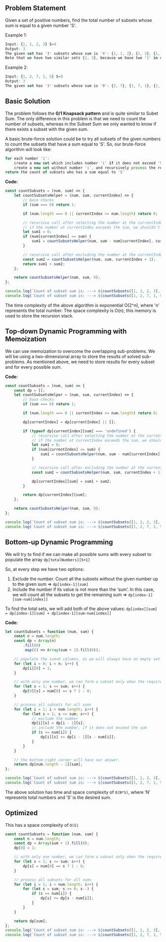 ## Problem Statement

Given a set of positive numbers, find the total number of subsets whose sum is equal to a given number 'S'.

Example 1:

```js
Input: {1, 1, 2, 3} S=4
Output: 3
The given set has '3' subsets whose sum is '4': {1, 1, 2}, {1, 3}, {1, 3}
Note that we have two similar sets {1, 3}, because we have two '1' in our input.
```

Example 2:

```js
Input: {1, 2, 7, 1, 5} S=9
Output: 3
The given set has '3' subsets whose sum is '9': {2, 7}, {1, 7, 1}, {1, 2, 1, 5}
```

## Basic Solution

The problem follows the **0/1 Knapsack pattern** and is quite similar to Subet Sum. The only difference in this problem is that we need to count the number of subsets, whereas in the Subset Sum we only wanted to know if there exists a subset with the given sum.

A basic brute-force solution could be to try all subsets of the given numbers to count the subsets that have a sum equal to 'S'. So, our brute-force algorithm will look like:

```js
for each number 'i':
    create a new set which includes number 'i' if it does not exceed 'S', and recursively process the remaining numbers and sum
    create a new set without number 'i', and recursively process the remaining numbers
return the count of subsets who has a sum equal to 'S'
```

**Code:**

```js
const countSubsets = (num, sum) => {
    let countSubsetsHelper = (num, sum, currentIndex) => {
        // base checks
        if (sum === 0) return 1;

        if (num.length === 0 || currentIndex >= num.length) return 0;

        // recursive call after selecting the number at the currentIndex
        // if the number at currentIndex exceeds the sum, we shouldn't process this
        let sum1 = 0;
        if (num[currentIndex] <= sum) {
            sum1 = countSubsetsHelper(num, sum - num[currentIndex], currentIndex + 1);
        }

        // recursive call after excluding the number at the currentIndex
        const sum2 = countSubsetsHelper(num, sum, currentIndex + 1);
        return sum1 + sum2;
    };

    return countSubsetsHelper(num, sum, 0);
};

console.log(`Count of subset sum is: ---> ${countSubsets([1, 1, 2, 3], 4)}`);
console.log(`Count of subset sum is: ---> ${countSubsets([1, 2, 7, 1, 5], 9)}`);
```

The time complexity of the above algorithm is exponential O(2^n), where 'n' represents the total number. The space complexity is O(n), this memory is used to store the recursion stack.

## Top-down Dynamic Programming with Memoization

We can use memoization to overcome the overlapping sub-problems. We will be using a two-dimensional array to store the results of solved sub-problems. As mentioned above, we need to store results for every subset and for every possible sum.

**Code:**

```js
const countSubsets = (num, sum) => {
    const dp = [];
    let countSubsetsHelper = (num, sum, currentIndex) => {
        // base checks
        if (sum === 0) return 1;

        if (num.length === 0 || currentIndex >= num.length) return 0;

        dp[currentIndex] = dp[currentIndex] || [];

        if (typeof dp[currentIndex][sum] === 'undefined') {
            // recursive call after selecting the number at the currentIndex
            // if the number at currentIndex exceeds the sum, we shouldn't process this
            let sum1 = 0;
            if (num[currentIndex] <= sum) {
                sum1 = countSubsetsHelper(num, sum - num[currentIndex], currentIndex + 1);
            }

            // recursive call after excluding the number at the currentIndex
            const sum2 = countSubsetsHelper(num, sum, currentIndex + 1);

            dp[currentIndex][sum] = sum1 + sum2;
        }

        return dp[currentIndex][sum];
    };

    return countSubsetsHelper(num, sum, 0);
};

console.log(`Count of subset sum is: ---> ${countSubsets([1, 1, 2, 3], 4)}`);
console.log(`Count of subset sum is: ---> ${countSubsets([1, 2, 7, 1, 5], 9)}`);
```

## Bottom-up Dynamic Programming

We will try to find if we can make all possible sums with every subset to populate the array `dp[totalNumbers][S+1]`

So, at every step we have two options:

1. Exclude the number. Count all the subsets without the given number up to the given sum => `dp[index-1][sum]`
2. Include the number if its value is not more than the ‘sum’. In this case, we will count all the subsets to get the remaining sum => `dp[index-1][sum-num[index]]`

To find the total sets, we will add both of the above values:
`dp[index][sum] = dp[index-1][sum] + dp[index-1][sum-num[index]]`

**Code:**

```js
let countSubsets = function (num, sum) {
    const n = num.length;
    const dp = Array(n)
        .fill(0)
        .map(() => Array(sum + 1).fill(0));

    // populate the sum=0 columns, as we will always have an empty set for zero sum
    for (let i = 0; i < n; i++) {
        dp[i][0] = 1;
    }

    // with only one number, we can form a subset only when the required sum is equal to its value
    for (let s = 1; s <= sum; s++) {
        dp[0][s] = num[0] == s ? 1 : 0;
    }

    // process all subsets for all sums
    for (let i = 1; i < num.length; i++) {
        for (let s = 1; s <= sum; s++) {
            // exclude the number
            dp[i][s] = dp[i - 1][s];
            // include the number, if it does not exceed the sum
            if (s >= num[i]) {
                dp[i][s] += dp[i - 1][s - num[i]];
            }
        }
    }

    // the bottom-right corner will have our answer.
    return dp[num.length - 1][sum];
};

console.log(`Count of subset sum is: ---> ${countSubsets([1, 1, 2, 3], 4)}`);
console.log(`Count of subset sum is: ---> ${countSubsets([1, 2, 7, 1, 5], 9)}`);
```

The above solution has time and space complexity of `O(N*S)`, where ‘N’ represents total numbers and ‘S’ is the desired sum.

## Optimized

This has a space complexity of `O(S)`

```js
const countSubsets = function (num, sum) {
    const n = num.length;
    const dp = Array(sum + 1).fill(0);
    dp[0] = 1;

    // with only one number, we can form a subset only when the required sum is equal to its value
    for (let s = 1; s <= sum; s++) {
        dp[s] = num[0] == s ? 1 : 0;
    }

    // process all subsets for all sums
    for (let i = 1; i < num.length; i++) {
        for (let s = sum; s >= 0; s--) {
            if (s >= num[i]) {
                dp[s] += dp[s - num[i]];
            }
        }
    }

    return dp[sum];
};
console.log(`Count of subset sum is: ---> ${countSubsets([1, 1, 2, 3], 4)}`);
console.log(`Count of subset sum is: ---> ${countSubsets([1, 2, 7, 1, 5], 9)}`);
```

